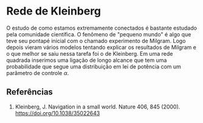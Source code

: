 # Rede de Kleinberg

O estudo de como estamos extremamente conectados é bastante estudado pela comunidade científica. O fenômeno de "pequeno mundo" é algo que teve seu pontapé inicial com o chamado experimento de Milgram. Logo depois vieram vários modelos tentando explicar os resultados de Milgram e o que melhor se saiu nessa tarefa foi o de Kleinberg. Em uma rede quadrada inserimos uma ligação de longo alcance que tem uma probabilidade que segue uma distribuição em lei de potência com um parâmetro de controle *α*.

## Referências
1. Kleinberg, J. Navigation in a small world. Nature 406, 845 (2000). https://doi.org/10.1038/35022643